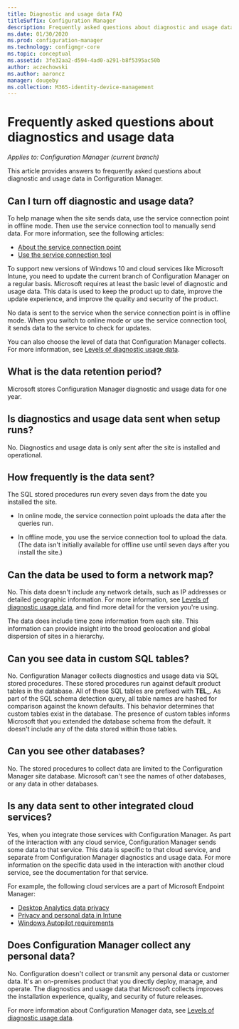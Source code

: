 ```yaml
---
title: Diagnostic and usage data FAQ
titleSuffix: Configuration Manager
description: Frequently asked questions about diagnostic and usage data for Configuration Manager
ms.date: 01/30/2020
ms.prod: configuration-manager
ms.technology: configmgr-core
ms.topic: conceptual
ms.assetid: 3fe32aa2-d594-4ad0-a291-b8f5395ac50b
author: aczechowski
ms.author: aaroncz
manager: dougeby
ms.collection: M365-identity-device-management
---
```


# Frequently asked questions about diagnostics and usage data

*Applies to: Configuration Manager (current branch)*

This article provides answers to frequently asked questions about diagnostic and usage data in Configuration Manager.

## <a name="bkmk_off"></a> Can I turn off diagnostic and usage data?

To help manage when the site sends data, use the service connection point in offline mode. Then use the service connection tool to manually send data. For more information, see the following articles:

- [About the service connection point](../../servers/deploy/configure/about-the-service-connection-point.md)
- [Use the service connection tool](../../servers/manage/use-the-service-connection-tool.md)

To support new versions of Windows 10 and cloud services like Microsoft Intune, you need to update the current branch of Configuration Manager on a regular basis. Microsoft requires at least the basic level of diagnostic and usage data. This data is used to keep the product up to date, improve the update experience, and improve the quality and security of the product.

No data is sent to the service when the service connection point is in offline mode. When you switch to online mode or use the service connection tool, it sends data to the service to check for updates.

You can also choose the level of data that Configuration Manager collects. For more information, see [Levels of diagnostic usage data](levels-overview.md).

## <a name="bkmk_retention"></a> What is the data retention period?

Microsoft stores Configuration Manager diagnostic and usage data for one year.

## <a name="bkmk_update"></a> Is diagnostics and usage data sent when setup runs?

No. Diagnostics and usage data is only sent after the site is installed and operational.

## <a name="bkmk_frequency"></a> How frequently is the data sent?

The SQL stored procedures run every seven days from the date you installed the site.

- In online mode, the service connection point uploads the data after the queries run.

- In offline mode, you use the service connection tool to upload the data. (The data isn't initially available for offline use until seven days after you install the site.)  

## <a name="bkmk_network"></a> Can the data be used to form a network map?

No. This data doesn't include any network details, such as IP addresses or detailed geographic information. For more information, see [Levels of diagnostic usage data](levels-overview.md#bkmk_versions), and find more detail for the version you're using.

The data does include time zone information from each site. This information can provide insight into the broad geolocation and global dispersion of sites in a hierarchy.

## <a name="bkmk_tables"></a> Can you see data in custom SQL tables?

No. Configuration Manager collects diagnostics and usage data via SQL stored procedures. These stored procedures run against default product tables in the database. All of these SQL tables are prefixed with **TEL_**. As part of the SQL schema detection query, all table names are hashed for comparison against the known defaults. This behavior determines that custom tables exist in the database. The presence of custom tables informs Microsoft that you extended the database schema from the default. It doesn't include any of the data stored within those tables.

## <a name="bkmk_databases"></a> Can you see other databases?

No. The stored procedures to collect data are limited to the Configuration Manager site database. Microsoft can't see the names of other databases, or any data in other databases.

## <a name="bkmk_cloud"></a> Is any data sent to other integrated cloud services?

Yes, when you integrate those services with Configuration Manager. As part of the interaction with any cloud service, Configuration Manager sends some data to that service. This data is specific to that cloud service, and separate from Configuration Manager diagnostics and usage data. For more information on the specific data used in the interaction with another cloud service, see the documentation for that service.

For example, the following cloud services are a part of Microsoft Endpoint Manager:

- [Desktop Analytics data privacy](../../../desktop-analytics/privacy.md)
- [Privacy and personal data in Intune](/intune/protect/privacy-personal-data)
- [Windows Autopilot requirements](/windows/deployment/windows-autopilot/windows-autopilot-requirements)

## <a name="bkmk_personal"></a> Does Configuration Manager collect any personal data?

No. Configuration doesn't collect or transmit any personal data or customer data. It's an on-premises product that you directly deploy, manage, and operate. The diagnostics and usage data that Microsoft collects improves the installation experience, quality, and security of future releases.

For more information about Configuration Manager data, see [Levels of diagnostic usage data](levels-overview.md).